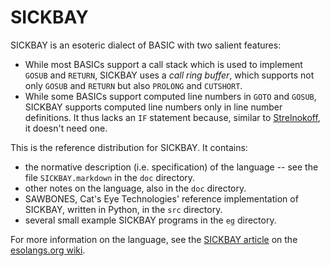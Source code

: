 SICKBAY
=======

SICKBAY is an esoteric dialect of BASIC with two salient features:

*   While most BASICs support a call stack which is used to implement `GOSUB`
    and `RETURN`, SICKBAY uses a _call ring buffer_, which supports not only
    `GOSUB` and `RETURN` but also `PROLONG` and `CUTSHORT`.
*   While some BASICs support computed line numbers in `GOTO` and `GOSUB`,
    SICKBAY supports computed line numbers only in line number definitions.
    It thus lacks an `IF` statement because, similar to [Strelnokoff][], it
    doesn't need one.

This is the reference distribution for SICKBAY.  It contains:

*   the normative description (i.e. specification) of the language -- see the
    file `SICKBAY.markdown` in the `doc` directory.
*   other notes on the language, also in the `doc` directory.
*   SAWBONES, Cat's Eye Technologies' reference implementation of SICKBAY,
    written in Python, in the `src` directory.
*   several small example SICKBAY programs in the `eg` directory.

For more information on the language, see the [SICKBAY article][] on the
[esolangs.org wiki][].

[Strelnokoff]: http://catseye.tc/projects/strelnokoff/
[SICKBAY article]: http://esolangs.org/wiki/SICKBAY
[esolangs.org wiki]: http://esolangs.org/wiki/
